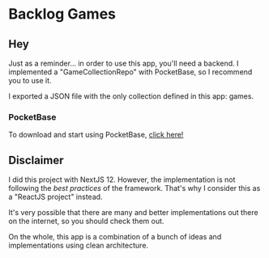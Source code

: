 # Backlog Games

## Hey

Just as a reminder... in order to use this app, you'll need a backend. I implemented a "GameCollectionRepo" with PocketBase, so I recommend you to use it.

I exported a JSON file with the only collection defined in this app: games.

### PocketBase

To download and start using PocketBase, [click here!](https://pocketbase.io/)

## Disclaimer

I did this project with NextJS 12. However, the implementation is not following the *best practices* of the framework. That's why I consider this as a "ReactJS project" instead.

It's very possible that there are many and better implementations out there on the internet, so you should check them out.

On the whole, this app is a combination of a bunch of ideas and implementations using clean architecture.